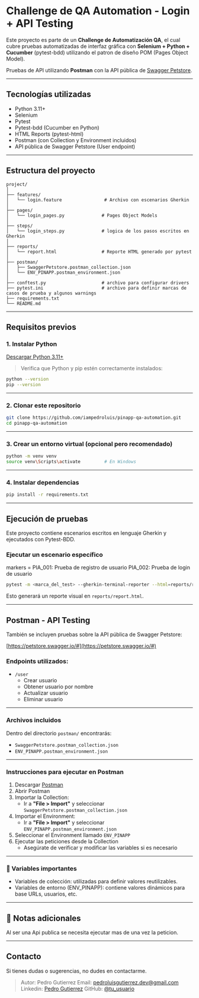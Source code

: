 # Challenge de QA Automation - Login + API Testing

Este proyecto es parte de un **Challenge de Automatización QA**, el cual cubre pruebas automatizadas de interfaz gráfica con **Selenium + Python + Cucumber** (pytest-bdd) utilizando el patron de diseño POM (Pages Object Model).

 Pruebas de API utilizando **Postman** con la API pública de [Swagger Petstore](https://petstore.swagger.io/).

---

##  Tecnologías utilizadas

- Python 3.11+
- Selenium
- Pytest
- Pytest-bdd (Cucumber en Python)
- HTML Reports (pytest-html)
- Postman (con Collection y Environment incluidos)
- API pública de Swagger Petstore (User endpoint)

---

##  Estructura del proyecto

```
project/
│
├── features/
│   └── login.feature                # Archivo con escenarios Gherkin
│
├── pages/
│   └── login_pages.py              # Pages Object Models 
│
├── steps/
│   └── login_steps.py              # logica de los pasos escritos en Gherkin
│ 
├── reports/
│   └── report.html                 # Reporte HTML generado por pytest
│
├── postman/
│   ├── SwaggerPetstore.postman_collection.json
│   └── ENV_PINAPP.postman_environment.json
│
├── conftest.py                     # archivo para configurar drivers
├── pytest.ini                      # archivo para definir marcas de casos de prueba y algunos warnings
├── requirements.txt
└── README.md
```

---

##  Requisitos previos

### 1. Instalar Python

 [Descargar Python 3.11+](https://www.python.org/downloads/)

> Verifica que Python y pip estén correctamente instalados:

```bash
python --version
pip --version
```

---

### 2. Clonar este repositorio

```bash
git clone https://github.com/iampedroluis/pinapp-qa-automation.git
cd pinapp-qa-automation
```

---

### 3. Crear un entorno virtual (opcional pero recomendado)

```bash
python -m venv venv
source venv\Scripts\activate         # En Windows
```

---

### 4. Instalar dependencias

```bash
pip install -r requirements.txt
```

---

##  Ejecución de pruebas

Este proyecto contiene escenarios escritos en lenguaje Gherkin y ejecutados con Pytest-BDD. 

### Ejecutar un escenario específico

markers =
    PIA_001: Prueba de registro de usuario
    PIA_002: Prueba de login de usuario

```bash
pytest -m <marca_del_test> --gherkin-terminal-reporter --html=reports/report.html --self-contained-html --capture=sys --log-cli-level=INFO -vv
```

 Esto generará un reporte visual en `reports/report.html`.

---

## Postman - API Testing

También se incluyen pruebas sobre la API pública de Swagger Petstore:

 [https://petstore.swagger.io/#](https://petstore.swagger.io/#)

### Endpoints utilizados:

- `/user`
  - Crear usuario
  - Obtener usuario por nombre
  - Actualizar usuario
  - Eliminar usuario

---

### Archivos incluidos

Dentro del directorio `postman/` encontrarás:

- `SwaggerPetstore.postman_collection.json`
- `ENV_PINAPP.postman_environment.json`

---

### Instrucciones para ejecutar en Postman

1. Descargar [Postman](https://www.postman.com/downloads/)
2. Abrir Postman
3. Importar la Collection:
   - Ir a **"File > Import"** y seleccionar `SwaggerPetstore.postman_collection.json`
4. Importar el Environment:
   - Ir a **"File > Import"** y seleccionar `ENV_PINAPP.postman_environment.json`
5. Seleccionar el Environment llamado `ENV_PINAPP`
6. Ejecutar las peticiones desde la Collection
   - Asegúrate de verificar y modificar las variables si es necesario

---

### 🔑 Variables importantes

- Variables de colección: utilizadas para definir valores reutilizables.
- Variables de entorno (ENV_PINAPP): contiene valores dinámicos para base URLs, usuarios, etc.

---
## 📌 Notas adicionales

Al ser una Api publica se necesita ejecutar mas de una vez la peticion.


---

## Contacto

Si tienes dudas o sugerencias, no dudes en contactarme.

> Autor: Pedro Gutierrez 
> Email: pedroluisgutierrez.dev@gmail.com
> Linkedin: [Pedro Gutierrez](https://www.linkedin.com/in/pedro-luis-gutierrez-contreras) 
> GitHub: [@tu_usuario](https://github.com/iampedroluis)
